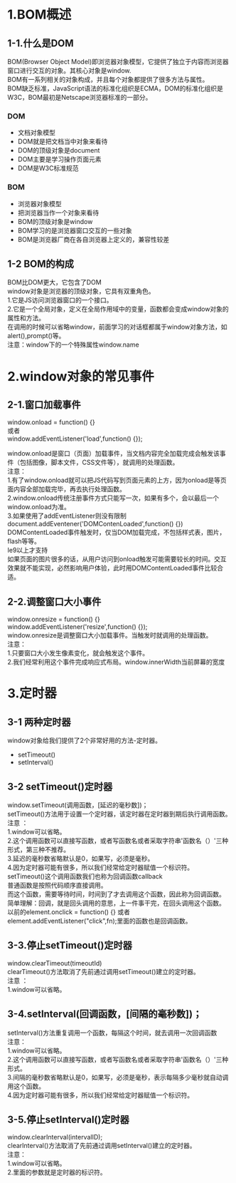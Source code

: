 # 1.BOM概述   
## 1-1.什么是DOM  
BOM(Browser Object Model)即浏览器对象模型，它提供了独立于内容而浏览器窗口进行交互的对象。其核心对象是window.   
BOM有一系列相关的对象构成，并且每个对象都提供了很多方法与属性。   
BOM缺乏标准，JavaScript语法的标准化组织是ECMA，DOM的标准化组织是W3C，BOM最初是Netscape浏览器标准的一部分。   
### DOM  
- 文档对象模型   
- DOM就是把文档当中对象来看待   
- DOM的顶级对象是document  
- DOM主要是学习操作页面元素   
- DOM是W3C标准规范  
### BOM   
- 浏览器对象模型   
- 把浏览器当作一个对象来看待   
- BOM的顶级对象是window   
- BOM学习的是浏览器窗口交互的一些对象   
- BOM是浏览器厂商在各自浏览器上定义的，兼容性较差   
  
## 1-2 BOM的构成   
BOM比DOM更大，它包含了DOM    
window对象是浏览器的顶级对象，它具有双重角色。   
1.它是JS访问浏览器窗口的一个接口。   
2.它是一个全局对象，定义在全局作用域中的变量，函数都会变成window对象的属性和方法。   
在调用的时候可以省略window，前面学习的对话框都属于window对象方法，如alert(),prompt()等。    
注意：window下的一个特殊属性window.name   
# 2.window对象的常见事件   
## 2-1.窗口加载事件    
window.onload = function() {}    
或者   
window.addEventListener('load',function() {});  

window.onload是窗口（页面）加载事件，当文档内容完全加载完成会触发该事件（包括图像，脚本文件，CSS文件等），就调用的处理函数。     
注意：  
1.有了window.onload就可以把JS代码写到页面元素的上方，因为onload是等页面内容全部加载完毕，再去执行处理函数。   
2.window.onload传统注册事件方式只能写一次，如果有多个，会以最后一个window.onload为准。   
3.如果使用了addEventListener则没有限制  
document.addEventener('DOMContenLoaded',function() {})    
DOMContentLoaded事件触发时，仅当DOM加载完成，不包括样式表，图片，flash等等。    
Ie9以上才支持   
如果页面的图片很多的话，从用户访问到onload触发可能需要较长的时间。交互效果就不能实现，必然影响用户体验，此时用DOMContentLoaded事件比较合适。   
## 2-2.调整窗口大小事件   
window.onresize = function() {}    
window.addEventListener('resize',function() {});    
window.onresize是调整窗口大小加载事件。当触发时就调用的处理函数。   
注意：  
1.只要窗口大小发生像素变化，就会触发这个事件。   
2.我们经常利用这个事件完成响应式布局。window.innerWidth当前屏幕的宽度   
# 3.定时器   
## 3-1 两种定时器    
window对象给我们提供了2个非常好用的方法-定时器。   
- setTimeout()   
- setInterval()    
## 3-2 setTimeout()定时器    
window.setTimeout(调用函数，[延迟的毫秒数])；  
setTimeout()方法用于设置一个定时器，该定时器在定时器到期后执行调用函数。  
注意 ：  
1.window可以省略。   
2.这个调用函数可以直接写函数，或者写函数名或者采取字符串'函数名（）'三种形式，第三种不推荐。  
3.延迟的毫秒数省略默认是0，如果写，必须是毫秒。  
4.因为定时器可能有很多，所以我们经常给定时器赋值一个标识符。   
setTimeout()这个调用函数我们也称为回调函数callback   
普通函数是按照代码顺序直接调用。    
而这个函数，需要等待时间，时间到了才去调用这个函数，因此称为回调函数。   
简单理解：回调，就是回头调用的意思，上一件事干完，在回头调用这个函数。  
以前的element.onclick = function() {} 或者 element.addEventListener("click",fn);里面的函数也是回调函数。    
## 3-3.停止setTimeout()定时器   
window.clearTimeout(timeoutId)    
clearTimeout()方法取消了先前通过调用setTimeout()建立的定时器。   
注意 ：   
1.window可以省略。    
## 3-4.setInterval(回调函数，[间隔的毫秒数])；     
setInterval()方法重复调用一个函数，每隔这个时间，就去调用一次回调函数    
注意：   
1.window可以省略。    
2.这个调用函数可以直接写函数，或者写函数名或者采取字符串'函数名（）'三种形式。   
3.间隔的毫秒数省略默认是0，如果写，必须是毫秒，表示每隔多少毫秒就自动调用这个函数。   
4.因为定时器可能有很多，所以我们经常给定时器赋值一个标识符。

## 3-5.停止setInterval()定时器   
window.clearInterval(intervalID);   
clearInterval()方法取消了先前通过调用setInterval()建立的定时器。   
注意：  
1.window可以省略。   
2.里面的参数就是定时器的标识符。
